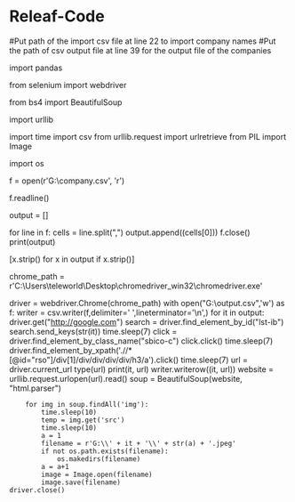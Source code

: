 # Releaf-Code

#Put path of the import csv file at line 22 to import company names
#Put the path of csv output file at line 39 for the output file of the companies


import pandas

from selenium import webdriver

from bs4 import BeautifulSoup

import urllib

import time
import csv
from urllib.request import urlretrieve
from PIL import Image

import os

f = open(r'G:\company.csv', 'r')

f.readline()

output = []

for line in f:
    cells = line.split(",")
    output.append((cells[0]))
f.close()
print(output)

[x.strip() for x in output if x.strip()]

chrome_path = r'C:\Users\teleworld\Desktop\chromedriver_win32\chromedriver.exe'

driver = webdriver.Chrome(chrome_path)
with open("G:\output.csv",'w') as f:
    writer = csv.writer(f,delimiter=' ',lineterminator='\n',)
    for it in output:
        driver.get("http://google.com")
        search = driver.find_element_by_id("lst-ib")
        search.send_keys(str(it))
        time.sleep(7)
        click = driver.find_element_by_class_name("sbico-c")
        click.click()
        time.sleep(7)
        driver.find_element_by_xpath('.//*[@id="rso"]/div[1]/div/div/div/div/h3/a').click()
        time.sleep(7)
        url = driver.current_url
        type(url)
        print(it, url)
        writer.writerow((it, url))
        website = urllib.request.urlopen(url).read()
        soup = BeautifulSoup(website, "html.parser")
        
        for img in soup.findAll('img'):
            time.sleep(10)
            temp = img.get('src')
            time.sleep(10)
            a = 1
            filename = r'G:\\' + it + '\\' + str(a) + '.jpeg'
            if not os.path.exists(filename):
                os.makedirs(filename)
            a = a+1
            image = Image.open(filename)
            image.save(filename)
    driver.close()
